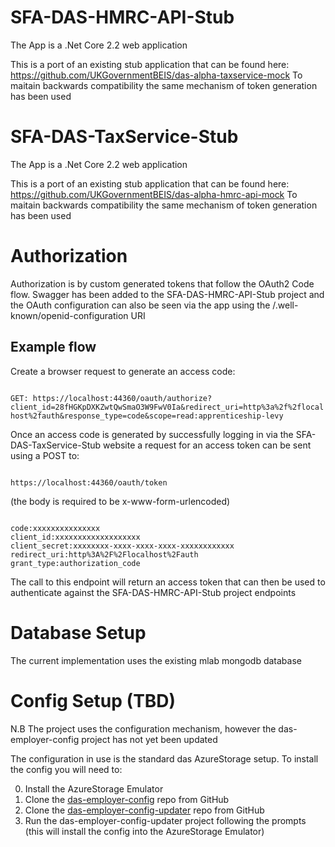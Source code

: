
# SFA-DAS-HMRC-API-Stub

The App is a .Net Core 2.2 web application 

This is a port of an existing stub application that can be found here: https://github.com/UKGovernmentBEIS/das-alpha-taxservice-mock
To maitain backwards compatibility the same mechanism of token generation has been used

# SFA-DAS-TaxService-Stub

The App is a .Net Core 2.2 web application

This is a port of an existing stub application that can be found here: https://github.com/UKGovernmentBEIS/das-alpha-hmrc-api-mock
To maitain backwards compatibility the same mechanism of token generation has been used

# Authorization

Authorization is by custom generated tokens that follow the OAuth2 Code flow.
Swagger has been added to the SFA-DAS-HMRC-API-Stub project and the OAuth configuration can also be seen via the app using the /.well-known/openid-configuration URI

## Example flow

Create a browser request to generate an access code:

<code>
GET: https://localhost:44360/oauth/authorize?client_id=28fHGKpDXKZwtQwSmaO3W9FwV0Ia&redirect_uri=http%3a%2f%2flocalhost%2fauth&response_type=code&scope=read:apprenticeship-levy
</code>

Once an access code is generated by successfully logging in via the SFA-DAS-TaxService-Stub website a request for an access token can be sent using a POST to:

<code>
https://localhost:44360/oauth/token
</code>

(the body is required to be x-www-form-urlencoded)

<code>
code:xxxxxxxxxxxxxxx
client_id:xxxxxxxxxxxxxxxxxxx
client_secret:xxxxxxxx-xxxx-xxxx-xxxx-xxxxxxxxxxxx
redirect_uri:http%3A%2F%2Flocalhost%2Fauth
grant_type:authorization_code
</code>

The call to this endpoint will return an access token that can then be used to authenticate against the SFA-DAS-HMRC-API-Stub project endpoints

# Database Setup

The current implementation uses the existing mlab mongodb database

# Config Setup (TBD)

N.B The project uses the configuration mechanism, however the das-employer-config project has not yet been updated

The configuration in use is the standard das AzureStorage setup.
To install the config you will need to: 

0. Install the AzureStorage Emulator
1. Clone the [das-employer-config](https://github.com/SkillsFundingAgency/das-employer-config) repo from GitHub
2. Clone the [das-employer-config-updater](https://github.com/SkillsFundingAgency/das-employer-config-updater) repo from GitHub
3. Run the das-employer-config-updater project following the prompts (this will install the config into the AzureStorage Emulator)